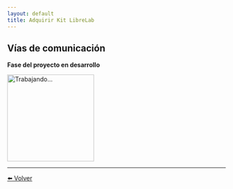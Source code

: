 ```yaml
---
layout: default
title: Adquirir Kit LibreLab
---
```


## Vías de comunicación

**Fase del proyecto en desarrollo**

<img src="https://labunsl.github.io/assets/img/progreso.png" alt="Trabajando..." width="200">



---

[⬅️ Volver](./)
